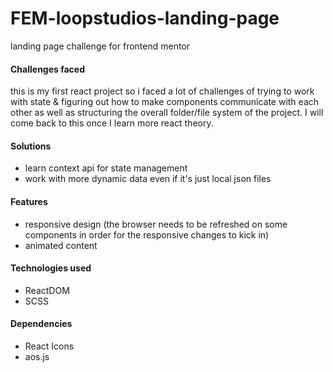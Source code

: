 # FEM-loopstudios-landing-page

landing page challenge for frontend mentor

#### Challenges faced

this is my first react project so i faced a lot of challenges of trying to work with state & figuring out how to make components communicate with each other as well as structuring the overall folder/file system of the project. I will come back to this once I learn more react theory.

#### Solutions

- learn context api for state management
- work with more dynamic data even if it's just local json files

#### Features

- responsive design (the browser needs to be refreshed on some components in order for the responsive changes to kick in)
- animated content

#### Technologies used

- ReactDOM
- SCSS

#### Dependencies

- React Icons
- aos.js
